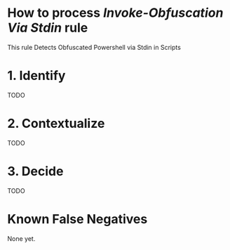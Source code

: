# How to process *Invoke-Obfuscation Via Stdin* rule
This rule Detects Obfuscated Powershell via Stdin in Scripts

# 1. Identify
TODO

# 2. Contextualize
TODO

# 3. Decide
TODO

# Known False Negatives
None yet.
